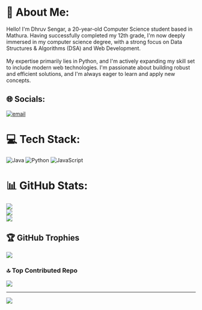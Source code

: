 # 💫 About Me:
Hello! I'm Dhruv Sengar, a 20-year-old Computer Science student based in Mathura. Having successfully completed my 12th grade, I'm now deeply immersed in my computer science degree, with a strong focus on Data Structures & Algorithms (DSA) and Web Development.<br><br>My expertise primarily lies in Python, and I'm actively expanding my skill set to include modern web technologies. I'm passionate about building robust and efficient solutions, and I'm always eager to learn and apply new concepts.<br>


## 🌐 Socials:
 [![email](https://img.shields.io/badge/Email-D14836?logo=gmail&logoColor=white)](mailto:dhruvsengar453@gmail.com) 

# 💻 Tech Stack:
![Java](https://img.shields.io/badge/java-%23ED8B00.svg?style=for-the-badge&logo=openjdk&logoColor=white) ![Python](https://img.shields.io/badge/python-3670A0?style=for-the-badge&logo=python&logoColor=ffdd54) ![JavaScript](https://img.shields.io/badge/javascript-%23323330.svg?style=for-the-badge&logo=javascript&logoColor=%23F7DF1E)
# 📊 GitHub Stats:
![](https://github-readme-stats.vercel.app/api?username=Dhruv-sengar&theme=dark&hide_border=false&include_all_commits=false&count_private=false)<br/>
![](https://nirzak-streak-stats.vercel.app/?user=Dhruv-sengar&theme=dark&hide_border=false)<br/>
![](https://github-readme-stats.vercel.app/api/top-langs/?username=Dhruv-sengar&theme=dark&hide_border=false&include_all_commits=false&count_private=false&layout=compact)

## 🏆 GitHub Trophies
![](https://github-profile-trophy.vercel.app/?username=Dhruv-sengar&theme=radical&no-frame=false&no-bg=false&margin-w=4)

### 🔝 Top Contributed Repo
![](https://github-contributor-stats.vercel.app/api?username=Dhruv-sengar&limit=5&theme=dark&combine_all_yearly_contributions=true)

---
[![](https://visitcount.itsvg.in/api?id=Dhruv-sengar&icon=0&color=0)](https://visitcount.itsvg.in)

<!-- Proudly created with GPRM ( https://gprm.itsvg.in ) -->

